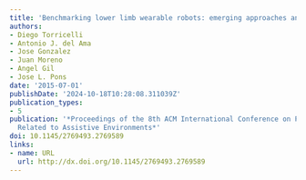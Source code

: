 ```yaml
---
title: 'Benchmarking lower limb wearable robots: emerging approaches and technologies'
authors:
- Diego Torricelli
- Antonio J. del Ama
- Jose Gonzalez
- Juan Moreno
- Angel Gil
- Jose L. Pons
date: '2015-07-01'
publishDate: '2024-10-18T10:28:08.311039Z'
publication_types:
- 5
publication: '*Proceedings of the 8th ACM International Conference on PErvasive Technologies
  Related to Assistive Environments*'
doi: 10.1145/2769493.2769589
links:
- name: URL
  url: http://dx.doi.org/10.1145/2769493.2769589
---
```

